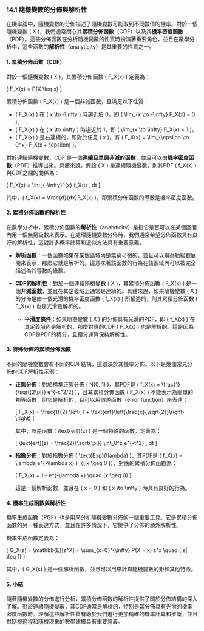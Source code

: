 ### 14.1 隨機變數的分佈與解析性

在機率論中，隨機變數的分佈描述了隨機變數可能取到不同數值的機率。對於一個隨機變數 \( X \)，我們通常關心其**累積分佈函數**（CDF）以及其**機率密度函數**（PDF）。這些分佈函數在分析隨機變數的性質時扮演著重要角色，並且在數學分析中，這些函數的**解析性**（analyticity）是其重要的性質之一。

#### 1. 累積分佈函數（CDF）

對於一個隨機變數 \( X \)，其累積分佈函數 \( F_X(x) \) 定義為：

\[
F_X(x) = P(X \leq x)
\]

累積分佈函數 \( F_X(x) \) 是一個非減函數，且滿足以下性質：
- \( F_X(x) \) 在 \( x \to -\infty \) 時趨近於 0，即 \( \lim_{x \to -\infty} F_X(x) = 0 \)。
- \( F_X(x) \) 在 \( x \to \infty \) 時趨近於 1，即 \( \lim_{x \to \infty} F_X(x) = 1 \)。
- \( F_X(x) \) 是右連續的，即對於任意 \( x \)，有 \( F_X(x) = \lim_{\epsilon \to 0^+} F_X(x + \epsilon) \)。

對於連續隨機變數，CDF 是一個**連續且單調非減的函數**，並且可以由**機率密度函數**（PDF）推導出來。具體來說，假設 \( X \) 是連續隨機變數，則其PDF \( f_X(x) \) 與CDF之間的關係為：

\[
F_X(x) = \int_{-\infty}^{x} f_X(t) \, dt
\]

其中，\( f_X(x) = \frac{d}{dx}F_X(x) \)，即累積分佈函數的導數是機率密度函數。

#### 2. 累積分佈函數的解析性

在數學分析中，累積分佈函數的**解析性**（analyticity）是指它是否可以在某個區間內用一個無窮級數來表示。在處理隨機變數分佈時，我們通常希望分佈函數具有良好的解析性，這對許多概率計算和近似方法具有重要意義。

- **解析函數**：一個函數如果在某個區域內是無窮可微的，並且可以用泰勒級數展開來表示，那麼它就是解析的。這意味著該函數的行為在該區域內可以被完全描述為其導數的級數。
  
- **CDF的解析性**：對於一個連續隨機變數 \( X \)，其累積分佈函數 \( F_X(x) \) 是一個**非減函數**，並且在其定義域上通常是連續的。具體來說，如果隨機變數 \( X \) 的分佈是由一個光滑的機率密度函數 \( f_X(x) \) 所描述的，則其累積分佈函數 \( F_X(x) \) 也是光滑且解析的。

  - **平滑度條件**：如果隨機變數 \( X \) 的分佈具有光滑的PDF，即 \( f_X(x) \) 在其定義域內是解析的，那麼對應的CDF \( F_X(x) \) 也是解析的。這是因為CDF是PDF的積分，且積分運算保持解析性。

#### 3. 特殊分佈的累積分佈函數

不同的隨機變數會有不同的CDF結構，這取決於其機率分佈。以下是幾個常見分佈的CDF解析性示例：

- **正態分佈**：對於標準正態分佈 \( N(0, 1) \)，其PDF是 \( f_X(x) = \frac{1}{\sqrt{2\pi}} e^{-x^2/2} \)，且其累積分佈函數 \( F_X(x) \) 不能表示為簡單的初等函數，但它是解析的，且可以用誤差函數（error function）來表達：
  
  \[
  F_X(x) = \frac{1}{2} \left( 1 + \text{erf}\left(\frac{x}{\sqrt{2}}\right) \right)
  \]
  
  其中，誤差函數 \( \text{erf}(z) \) 是一個特殊的函數，定義為：
  
  \[
  \text{erf}(z) = \frac{2}{\sqrt{\pi}} \int_0^z e^{-t^2} \, dt
  \]

- **指數分佈**：對於指數分佈 \( \text{Exp}(\lambda) \)，其PDF是 \( f_X(x) = \lambda e^{-\lambda x} \)（\( x \geq 0 \)），對應的累積分佈函數為：
  
  \[
  F_X(x) = 1 - e^{-\lambda x} \quad (x \geq 0)
  \]
  
  這是一個解析函數，並且在 \( x = 0 \) 和 \( x \to \infty \) 時具有良好的行為。

#### 4. 機率生成函數與解析性

機率生成函數（PGF）也是用來分析隨機變數分佈的一個重要工具。它是累積分佈函數的另一種表達方式，並且在許多情況下，它提供了分佈的額外解析性。

機率生成函數定義為：

\[
G_X(s) = \mathbb{E}[s^X] = \sum_{x=0}^{\infty} P(X = x) s^x \quad (|s| \leq 1)
\]

其中，\( G_X(s) \) 是一個解析函數，並且可以用來計算隨機變數的矩和其他特徵。

#### 5. 小結

隨著隨機變數的分佈進行分析，累積分佈函數的解析性提供了關於分佈結構的深入了解。對於連續隨機變數，其CDF通常是解析的，特別是當分佈具有光滑的機率密度函數時。理解這些解析性質有助於我們進行更加精確的機率計算和推斷，並且對隨機過程和隨機現象的數學建模具有重要意義。